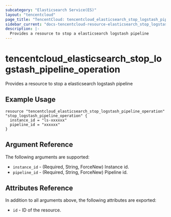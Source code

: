 ```yaml
---
subcategory: "Elasticsearch Service(ES)"
layout: "tencentcloud"
page_title: "TencentCloud: tencentcloud_elasticsearch_stop_logstash_pipeline_operation"
sidebar_current: "docs-tencentcloud-resource-elasticsearch_stop_logstash_pipeline_operation"
description: |-
  Provides a resource to stop a elasticsearch logstash pipeline
---
```


# tencentcloud_elasticsearch_stop_logstash_pipeline_operation

Provides a resource to stop a elasticsearch logstash pipeline

## Example Usage

```hcl
resource "tencentcloud_elasticsearch_stop_logstash_pipeline_operation" "stop_logstash_pipeline_operation" {
  instance_id = "ls-xxxxxx"
  pipeline_id = "xxxxxx"
}
```

## Argument Reference

The following arguments are supported:

* `instance_id` - (Required, String, ForceNew) Instance id.
* `pipeline_id` - (Required, String, ForceNew) Pipeline id.

## Attributes Reference

In addition to all arguments above, the following attributes are exported:

* `id` - ID of the resource.




